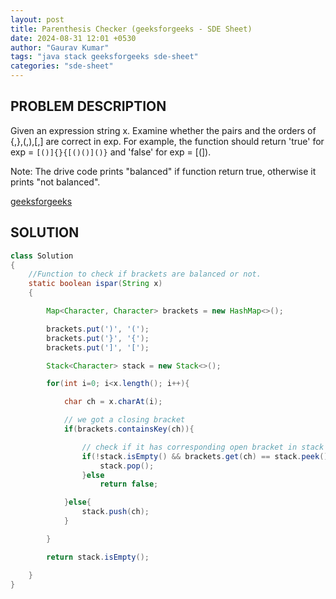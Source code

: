 ```yaml
---
layout: post
title: Parenthesis Checker (geeksforgeeks - SDE Sheet)
date: 2024-08-31 12:01 +0530
author: "Gaurav Kumar"
tags: "java stack geeksforgeeks sde-sheet"
categories: "sde-sheet"
---
```


## PROBLEM DESCRIPTION

Given an expression string x. Examine whether the pairs and the orders of {,},(,),[,] are correct in exp.
For example, the function should return 'true' for exp = `[()]{}{[()()]()}` and 'false' for exp = [(]).

Note: The drive code prints "balanced" if function return true, otherwise it prints "not balanced".

[geeksforgeeks](https://www.geeksforgeeks.org/problems/parenthesis-checker2744/1?page=4)

## SOLUTION

```java
class Solution
{
    //Function to check if brackets are balanced or not.
    static boolean ispar(String x)
    {

        Map<Character, Character> brackets = new HashMap<>();

        brackets.put(')', '(');
        brackets.put('}', '{');
        brackets.put(']', '[');

        Stack<Character> stack = new Stack<>();

        for(int i=0; i<x.length(); i++){

            char ch = x.charAt(i);

            // we got a closing bracket
            if(brackets.containsKey(ch)){

                // check if it has corresponding open bracket in stack
                if(!stack.isEmpty() && brackets.get(ch) == stack.peek()){
                    stack.pop();
                }else
                    return false;

            }else{
                stack.push(ch);
            }

        }

        return stack.isEmpty();

    }
}
```
